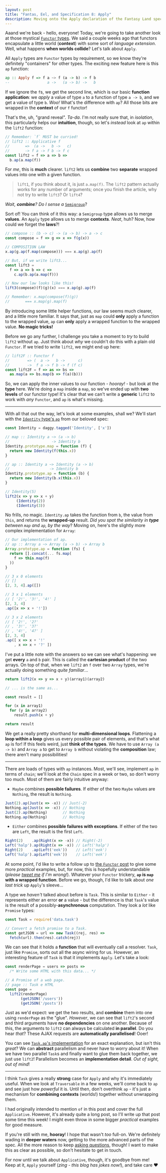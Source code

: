 ```yaml
---
layout: post
title: "Fantas, Eel, and Specification 8: Apply"
description: Moving onto the Apply declaration of the Fantasy Land specification.
---
```


Aaand we're back - hello, everyone! Today, we're going to take another look at those mystical [`Functor` types](/2017/03/27/fantas-eel-and-specification-6/). We said a couple weeks ago that functors encapsulate a little world (**context**) with some sort of _language extension_. Well, what happens **when worlds collide**? Let's talk about `Apply`.

All `Apply` types are `Functor` types by requirement, so we know they're definitely "containers" for other types. The exciting new feature here is this `ap` function:

```haskell
ap :: Apply f => f a ~> f (a -> b) -> f b
--                 a ->   (a -> b) ->   b
```

If we ignore the `f`s, we get the second line, which is our basic **function application**: we _apply_ a value of type `a` to a function of type `a -> b`, and we get a  value of type `b`. _Woo!_ What's the difference with `ap`? All those bits are wrapped in the **context** of our `f` functor!

That's the, uh, "grand reveal". _Ta-da_. I'm not really sure that, in _isolation_, this particularly helps our **intuition**, though, so let's _instead_ look at `ap` within the `lift2` function:

```javascript
// Remember: `f` MUST be curried!
// lift2 :: Applicative f
//       =>  (a ->   b ->   c)
//       -> f a -> f b -> f c
const lift2 = f => a => b =>
  b.ap(a.map(f))
```

For _me_, this is **much** clearer. `lift2` lets us **combine** two **separate** wrapped values into one with a given function.

> `lift1`, if you think about it, is just `a.map(f)`. The `lift2` pattern actually works for any number of arguments; once you finish the article, why not try to write `lift3`? Or `lift4`?

_Wait, **combine**? Do I sense a_ [`Semigroup`](/2017/03/13/fantas-eel-and-specification-4/)?

Sort of! You can think of it this way: a `Semigroup` type allows us to merge **values**. An `Apply` type allows us to merge **contexts**. _Neat_, huh? Now, how could we forget the **laws**?!

```javascript
// compose :: (b -> c) -> (a -> b) -> a -> c
const compose = f => g => x => f(g(x))

// COMPOSITION LAW
x.ap(g.ap(f.map(compose))) === x.ap(g).ap(f)

// But, if we write lift3...
const lift3 =
  f => a => b => c =>
    c.ap(b.ap(a.map(f)))

// Now our law looks like this!
lift3(compose)(f)(g)(x) === x.ap(g).ap(f)

// Remember: x.map(compose(f)(g))
//       === x.map(g).map(f)
```

By introducing some little helper functions, our law seems much clearer, and a little more familiar. It says that, just as `map` could **only** apply a function to the wrapped value, `ap` can **only** apply a wrapped function to the wrapped value. **No magic tricks!**

Before we go any further, I challenge you take a moment to _try_ to build `lift2` without `ap`. Just think about _why_ we couldn't do this with a plain old `Functor`. If we tried to write `lift2`, we might end up here:

```javascript
// lift2F :: Functor f
//        => (  a ->   b ->      c)
//        ->  f a -> f b -> f (f c)
const lift2F = f => as => bs =>
  as.map(a => bs.map(b => f(a)(b)))
```

So, we can apply the inner values to our function - _hooray!_ - but look at the **type** here. We're doing a `map` inside a `map`, so we've ended up with **two levels** of our functor type! It's clear that we can't write a **generic** `lift2` to work with _any_ `Functor`, and `ap` is what's missing.

---

With all that out the way, let's look at some examples, shall we? We'll start with the [`Identity` type's `ap`](https://github.com/fantasyland/fantasy-land/blob/master/internal/id.js#L42-L44) from our beloved spec:

```javascript
const Identity = daggy.tagged('Identity', ['x'])

// map :: Identity a ~> (a -> b)
//                   -> Identity b
Identity.prototype.map = function (f) {
  return new Identity(f(this.x))
}

// ap :: Identity a ~> Identity (a -> b)
//                  -> Identity b
Identity.prototype.ap = function (b) {
  return new Identity(b.x(this.x))
}

// Identity(5)
lift2(x => y => x + y)
     (Identity(2))
     (Identity(3))
```

No frills, no magic. `Identity.ap` takes the function from `b`, the value from `this`, and returns the **wrapped-up** result. _Did you spot the similarity in **type** between `map` and `ap`, by the way_? Moving on, here's the slightly more complex implementation for `Array`:

```javascript
// Our implementation of ap.
// ap :: Array a ~> Array (a -> b) -> Array b
Array.prototype.ap = function (fs) {
  return [].concat(... fs.map(
    f => this.map(f)
  ))
}

// 3 x 0 elements
// []
[2, 3, 4].ap([])

// 3 x 1 elements
// [ '2!', '3!', '4!' ]
[2, 3, 4]
.ap([x => x + '!'])

// 3 x 2 elements
// [ '2!', '2?'
// , '3!', '3?'
// , '4!', '4?' ]
[2, 3, 4]
.ap([ x => x + '!'
    , x => x + '?' ])
```

I've put a little note with the answers so we can see what's happening: we get **every** `a` and `b` pair. This is called the **cartesian product** of the two arrays. On top of that, when we `lift2` an `f` over two `Array` types, we're actually doing something _quite familiar_...

```javascript
return lift2(x => y => x + y)(array1)(array2)

// ... is the same as...

const result = []

for (x in array1)
  for (y in array2)
    result.push(x + y)

return result
```

We get a really pretty shorthand for **multi-dimensional loops**. Flattening a **loop within a loop** gives us every possible pair of elements, and that's what `ap` is for! If this feels weird, just **think of the types**. We have to use `Array (a -> b)` and `Array a` to get to `Array b` without violating the **composition** law; there aren't many possibilities!

---

There are loads of types with `ap` instances. Most, we'll see, implement `ap` in terms of `chain`; we'll look at the `Chain` spec in a week or two, so don't worry too much. Most of them are fairly intuitive anyway:

- `Maybe` combines **possible failures**. If either of the two `Maybe` values are `Nothing`, the result is `Nothing`.

```javascript
Just(2).ap(Just(x => -x)) // Just(-2)
Nothing.ap(Just(x => -x)) // Nothing
Just(2).ap(Nothing)       // Nothing
Nothing.ap(Nothing)       // Nothing
```

- `Either` combines **possible failures with exceptions**. If either of the two are `Left`, the result is the first `Left`.

```javascript
Right(2)    .ap(Right(x => -x)) // Right(-2)
Left('halp').ap(Right(x => -x)) // Left('halp')
Right(2)    .ap(Left('eek'))    // Left('eek')
Left('halp').ap(Left('eek'))    // Left('eek')
```


At some point, I'd like to write a follow up to [the `Functor` post](/2016/12/31/yippee-ki-yay-other-functors/) to give some more _practical_ examples, but, for now, this is hopefully understandable (_please [tweet me](http://twitter.com/am_i_tom) if I'm wrong!_). Whatever your `Functor` trickery, **`ap` is `map` with a wrapped function**. Before we go, though, I'd like to talk about _one last trick_ up `Apply`'s sleeve...

A type we _haven't_ talked about before is `Task`. This is similar to `Either` - it represents either an error **or** a value - but the difference is that `Task`'s value is the result of a possibly-**asynchronous** computation. They look a _lot_ like `Promise` types:

```javascript
const Task = require('data.task')

// Convert a fetch promise to a Task.
const getJSON = url => new Task((rej, res) =>
  fetch(url).then(res).catch(rej))
```

We can see that it holds a **function** that will eventually call a resolver. `Task`, just like `Promise`, sorts out all the async wiring for us. However, an interesting feature of `Task` is that it implements `Apply`. Let's take a look:

```javascript
const renderPage = users => posts =>
  /* Write some HTML with this data... */

// A Promise of a web page.
// page :: Task e HTML
const page =
  lift2(renderPage)
       (getJSON('/users'))
       (getJSON('/posts'))
```

Just as we'd expect: we get the two results, and **combine** them into one using `renderPage` as the "glue". _However_, we can see that `lift2`'s second and third arguments have **no dependencies** on one another. Because of this, the arguments to `lift2` can always be calculated **in parallel**. Do you hear _that_? These AJAX requests are **automatically parallelised**! Ooer!

You can see [`Task.ap`'s implementation](https://github.com/folktale/data.task/blob/master/lib/task.js#L131-L183) for an exact explanation, but isn't this _great_? We can **abstract** parallelism and never have to worry about it! When we have two parallel `Task`s and finally want to glue them back together, we just use `lift2`! Parallelism becomes an **implementation detail**. _Out of sight, out of mind_!

---

I think `Task` gives a really **strong** case for `Apply` and why it's immediately useful. When we look at `Traversable` in a few weeks, we'll come back to `ap` and see just how _powerful_ it is. Until then, don't overthink `ap` - it's just a mechanism for **combining contexts** (worlds!) together without unwrapping them.

I had originally intended to mention `of` in this post and cover the full `Applicative`. However, it's already quite a long post, so I'll write up that post some time this week! I might even throw in some bigger _practical_ examples for good measure.

If you're still with me, **hooray**! I hope that wasn't _too_ full-on. We're definitely wading in **deeper waters** now, getting to the more advanced parts of the spec. All the more reason to keep [asking questions](http://twitter.com/am_i_tom), though! I want to make this as clear as possible, so don't hesitate to get in touch.

For now until we talk about `Applicative`, though, it's goodbye from me! Keep at it, `Apply` yourself (_zing - this blog has jokes now!_), and take care &hearts;
